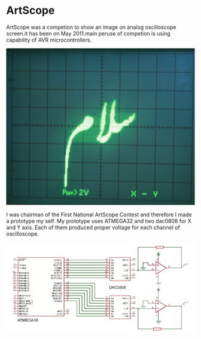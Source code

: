 # ArtScope


ArtScope was a competion to show an image on analog oscilloscope screen.it has been on May 2011.main peruse of competion is using capability of AVR microcontrollers.



![Alt text](/Picture/salam.jpg "salam!")

I was chairman of the First National ArtScope Contest and therefore I made a prototype my self. 
My prototype uses ATMEGA32 and two dac0808 for X and Y axis. Each of them produced proper voltage for each channel of oscilloscope.


![Alt text](/Picture/schem.jpg "salam!")
